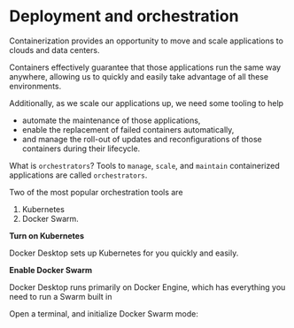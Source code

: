 # Deployment and orchestration

Containerization provides an opportunity to move and scale applications to clouds and data centers.

Containers effectively guarantee that those applications run the same way anywhere, allowing us to quickly and easily take advantage of all these environments. 

Additionally, as we scale our applications up, we need some tooling to help 

- automate the maintenance of those applications, 
- enable the replacement of failed containers automatically, 
- and manage the roll-out of updates and reconfigurations of those containers during their lifecycle.

What is `orchestrators`?
Tools to `manage`, `scale`, and `maintain` containerized applications are called `orchestrators`.


Two of the most popular orchestration tools are 

1. Kubernetes
2. Docker Swarm.

**Turn on Kubernetes**

Docker Desktop sets up Kubernetes for you quickly and easily. 

**Enable Docker Swarm**

Docker Desktop runs primarily on Docker Engine, which has everything you need to run a Swarm built in

Open a terminal, and initialize Docker Swarm mode:

